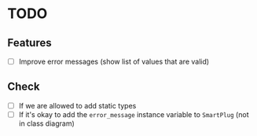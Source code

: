 # TODO

## Features

- [ ] Improve error messages (show list of values that are valid)

## Check

- [ ] If we are allowed to add static types
- [ ] If it's okay to add the `error_message` instance variable to `SmartPlug` (not in class diagram)
